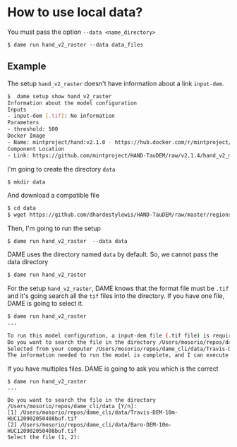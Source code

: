 # How to use local data?

You must pass the option `--data <name_directory>`

```
$ dame run hand_v2_raster --data data_files
```

## Example

The setup `hand_v2_raster` doesn't have information about a link `input-dem`.

```bash
$  dame setup show hand_v2_raster                                                      
Information about the model configuration
Inputs
- input-dem [.tif]: No information 
Parameters
- threshold: 500
Docker Image
- Name: mintproject/hand:v2.1.0 - https://hub.docker.com/r/mintproject/hand
Component Location
- Link: https://github.com/mintproject/HAND-TauDEM/raw/v2.1.4/hand_v2_mint_component.zip
```

I'm going to create the directory `data` 
```bash
$ mkdir data
```

And download a compatible file
```bash
$ cd data
$ wget https://github.com/dhardestylewis/HAND-TauDEM/raw/master/regions/Texas/Travis-10m/Travis-DEM-10m-HUC120902050408buf.tif
```

Then, I'm going to run the setup

```
$ dame run hand_v2_raster  --data data
```

DAME uses the directory named `data` by default. So, we cannot pass the data directory

```bash
$ dame run hand_v2_raster
```

For the setup `hand_v2_raster`, DAME knows that the format file must be `.tif` and it's going search all the `tif` files into the directory.
If you have one file, DAME is going to select it.

```bash
$ dame run hand_v2_raster                         
...

To run this model configuration, a input-dem file (.tif file) is required.
Do you want to search the file in the directory /Users/mosorio/repos/dame_cli/data [Y/n]: y
Selected from your computer /Users/mosorio/repos/dame_cli/data/Travis-DEM-10m-HUC120902050408buf.tif
The information needed to run the model is complete, and I can execute the model as follows:
```

If you have multiples files. DAME is going to ask you which is the correct

```
$ dame run hand_v2_raster                         
...

Do you want to search the file in the directory /Users/mosorio/repos/dame_cli/data [Y/n]:
[1] /Users/mosorio/repos/dame_cli/data/Travis-DEM-10m-HUC120902050408buf.tif
[2] /Users/mosorio/repos/dame_cli/data/Baro-DEM-10m-HUC120902050408buf.tif
Select the file (1, 2):

```





